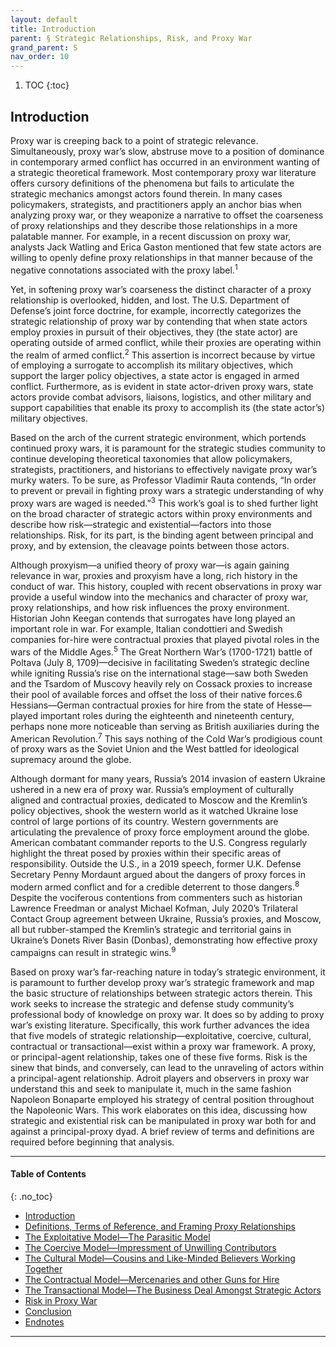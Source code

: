 ```yaml
---
layout: default
title: Introduction
parent: § Strategic Relationships, Risk, and Proxy War  
grand_parent: S
nav_order: 10 
---
```

<style>
.dont-break-out {
  /* These are technically the same, but use both */
  overflow-wrap: break-word;
  word-wrap: break-word;

     -ms-word-break: break-all;
  /* This is the dangerous one in WebKit, as it breaks things wherever */
  word-break: break-all;
  /* Instead use this non-standard one: */
  word-break: break-word;
}

.youtube-container {
    position: relative;
    width: 100%;
    height: 0;
    padding-bottom: 56.25%;
}
.youtube-video {
    position: absolute;
    top: 0;
    left: 0;
    width: 100%;
    height: 100%;
}

</style>

<div class="dont-break-out" markdown="1">

1. TOC
{:toc}

## Introduction
Proxy war is creeping back to a point of strategic relevance. Simultaneously, proxy war’s slow, abstruse move to a position of dominance in contemporary armed conflict has occurred in an environment wanting of a strategic theoretical framework. Most contemporary proxy war literature offers cursory definitions of the phenomena but fails to articulate the strategic mechanics amongst actors found therein. In many cases policymakers, strategists, and practitioners apply an anchor bias when analyzing proxy war, or they weaponize a narrative to offset the coarseness of proxy relationships and they describe those relationships in a more palatable manner. For example, in a recent discussion on proxy war, analysts Jack Watling and Erica Gaston mentioned that few state actors are willing to openly define proxy relationships in that manner because of the negative connotations associated with the proxy label.<sup>1</sup>

Yet, in softening proxy war’s coarseness the distinct character of a proxy relationship is overlooked, hidden, and lost. The U.S. Department of Defense’s joint force doctrine, for example, incorrectly categorizes the strategic relationship of proxy war by contending that when state actors employ proxies in pursuit of their objectives, they (the state actor) are operating outside of armed conflict, while their proxies are operating within the realm of armed conflict.<sup>2</sup> This assertion is incorrect because by virtue of employing a surrogate to accomplish its military objectives, which support the larger policy objectives, a state actor is engaged in armed conflict. Furthermore, as is evident in state actor-driven proxy wars, state actors provide combat advisors, liaisons, logistics, and other military and support capabilities that enable its proxy to accomplish its (the state actor’s) military objectives.

Based on the arch of the current strategic environment, which portends continued proxy wars, it is paramount for the strategic studies community to continue developing theoretical taxonomies that allow policymakers, strategists, practitioners, and historians to effectively navigate proxy war’s murky waters. To be sure, as Professor Vladimir Rauta contends, “In order to prevent or prevail in fighting proxy wars a strategic understanding of why proxy wars are waged is needed.”<sup>3</sup> This work’s goal is to shed further light on the broad character of strategic actors within proxy environments and describe how risk—strategic and existential—factors into those relationships. Risk, for its part, is the binding agent between principal and proxy, and by extension, the cleavage points between those actors.

Although proxyism—a unified theory of proxy war—is again gaining relevance in war, proxies and proxyism have a long, rich history in the conduct of war. This history, coupled with recent observations in proxy war provide a useful window into the mechanics and character of proxy war, proxy relationships, and how risk influences the proxy environment. Historian John Keegan contends that surrogates have long played an important role in war. For example, Italian condottieri and Swedish companies for-hire were contractual proxies that played pivotal roles in the wars of the Middle Ages.<sup>5</sup> The Great Northern War’s (1700-1721) battle of Poltava (July 8, 1709)—decisive in facilitating Sweden’s strategic decline while igniting Russia’s rise on the international stage—saw both Sweden and the Tsardom of Muscovy heavily rely on Cossack proxies to increase their pool of available forces and offset the loss of their native forces.6 Hessians—German contractual proxies for hire from the state of Hesse— played important roles during the eighteenth and nineteenth century, perhaps none more noticeable than serving as British auxiliaries during the American Revolution.<sup>7</sup> This says nothing of the Cold War’s prodigious count of proxy wars as the Soviet Union and the West battled for ideological supremacy around the globe.

Although dormant for many years, Russia’s 2014 invasion of eastern Ukraine ushered in a new era of proxy war. Russia’s employment of culturally aligned and contractual proxies, dedicated to Moscow and the Kremlin’s policy objectives, shook the western world as it watched Ukraine lose control of large portions of its country. Western governments are articulating the prevalence of proxy force employment around the globe. American combatant commander reports to the U.S. Congress regularly highlight the threat posed by proxies within their specific areas of responsibility. Outside the U.S., in a 2019 speech, former U.K. Defense Secretary Penny Mordaunt argued about the dangers of proxy forces in modern armed conflict and for a credible deterrent to those dangers.<sup>8</sup> Despite the vociferous contentions from commenters such as historian Lawrence Freedman or analyst Michael Kofman, July 2020’s Trilateral Contact Group agreement between Ukraine, Russia’s proxies, and Moscow, all but rubber-stamped the Kremlin’s strategic and territorial gains in Ukraine’s Donets River Basin (Donbas), demonstrating how effective proxy campaigns can result in strategic wins.<sup>9</sup>

Based on proxy war’s far-reaching nature in today’s strategic environment, it is paramount to further develop proxy war’s strategic framework and map the basic structure of relationships between strategic actors therein. This work seeks to increase the strategic and defense study community’s professional body of knowledge on proxy war. It does so by adding to proxy war’s existing literature. Specifically, this work further advances the idea that five models of strategic relationship—exploitative, coercive, cultural, contractual or transactional—exist within a proxy war framework. A proxy, or principal-agent relationship, takes one of these five forms. Risk is the sinew that binds, and conversely, can lead to the unraveling of actors within a principal-agent relationship. Adroit players and observers in proxy war understand this and seek to manipulate it, much in the same fashion Napoleon Bonaparte employed his strategy of central position throughout the Napoleonic Wars. This work elaborates on this idea, discussing how strategic and existential risk can be manipulated in proxy war both for and against a principal-proxy dyad. A brief review of terms and definitions are required before beginning that analysis.

***

#### Table of Contents
{: .no_toc}

<ul><li> <a href="/docs/S/Strategic-Relationships–Risk-and-Proxy-War-1/">
Introduction</a></li><li> <a href="/docs/S/Strategic-Relationships–Risk-and-Proxy-War-2/">
Definitions, Terms of Reference, and Framing Proxy Relationships</a></li><li> <a href="/docs/S/Strategic-Relationships–Risk-and-Proxy-War-3/">
The Exploitative Model—The Parasitic Model</a></li><li> <a href="/docs/S/Strategic-Relationships–Risk-and-Proxy-War-4/">
The Coercive Model—Impressment of Unwilling Contributors</a></li><li> <a href="/docs/S/Strategic-Relationships–Risk-and-Proxy-War-5/">
The Cultural Model—Cousins and Like-Minded Believers Working Together</a></li><li> <a href="/docs/S/Strategic-Relationships–Risk-and-Proxy-War-6/">
The Contractual Model—Mercenaries and other Guns for Hire</a></li><li> <a href="/docs/S/Strategic-Relationships–Risk-and-Proxy-War-7/">
The Transactional Model—The Business Deal Amongst Strategic Actors</a></li><li> <a href="/docs/S/Strategic-Relationships–Risk-and-Proxy-War-8/">
Risk in Proxy War</a></li><li> <a href="/docs/S/Strategic-Relationships–Risk-and-Proxy-War-9/">
Conclusion</a></li><li> <a href="/docs/S/Strategic-Relationships–Risk-and-Proxy-War-10/">
Endnotes</a></li></ul>

***

</div>
